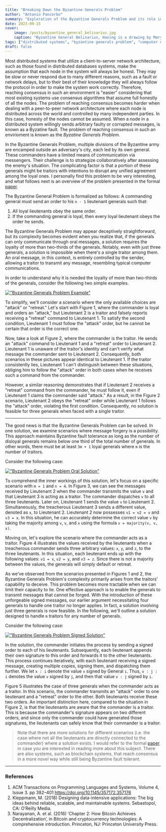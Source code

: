 ```yaml
---
title: "Breaking Down the Byzantine Generals Problem"
author: "Antonio Pancorbo"
summary: "Exploration of the Byzantine Generals Problem and its role in building reliable distributed systems"
date: 2023-09-15
cover:
    image: /posts/byzantine_general_belisarius.jpg
    caption: "Byzantine General Belisarius, Having is a drawing by Mary Evans Picture Library"
tags: ["distributed systems", "byzantine generals problem", "computer networks", "fault tolerance", "reliability"]
draft: false
---
```


Most distributed systems that utilize a client-to-server network architecture, such
as those found in distributed databases systems, make the assumption that each
node in the system will always be honest. They may be slow or never respond
due to many different reasons, such as a fault or network delays, but to their
best of their knowledge they will always follow the protocol in order to make
the system work correctly. Therefore, reaching consensus in such an environment
is "easier" considering that most existing systems use consensus algorithms
that assume full honestly of all the nodes. The problem of reaching consensus
becomes harder when dealing with a peer-to-peer network architecture where each node
is distributed across the world and controlled by many independent parties. In this case,
honesty of the nodes cannot be assumed. When a node in a distributed system willingly
sends arbitrary faulty or corrupted messages, is known as a Byzatine fault. The
problem of reaching consensus in such an envirioment is known as the 
*Byzatine Generals Problem*.

In the Byzantine Generals Problem, multiple divisions of the Byzantine army are
encamped outside an adversary's city, each led by its own general. These commanders
have a limited means of communication via messengers. Their challenge is to strategize
collaboratively after assessing the enemy's situation. The complicating factor is that
a portion of these generals might be traitors with intentions to disrupt any unified
agreement among the loyal ones. I personally find this problem to be very interesting,
and what follows next is an overview of the problem presented in the formal [paper](https://lamport.azurewebsites.net/pubs/byz.pdf).

The Byzantine General Problem is formalized as follows: A commanding general must
send an order to his `n - 1` lieutenant generals such that:
1. All loyal lieutenants obey the same order.
2. If the commanding general is loyal, then every loyal lieutenant obeys the
order he sends.

The Byzantine Generals Problem may appear deceptively straightforward, but its
complexity becomes evident when you realize that, if the generals can only communicate
through oral messages, a solution requires the loyalty of more than two-thirds of
the generals. Notably, even with just three generals, a solution is impossible
when there's a single traitor among them. An oral message, in this context, is
entirely controlled by the sender, allowing a traitor to transmit any message,
resembling typical computer communications.

In order to understand why it is needed the loyalty of more than two-thirds of
the generals, consider the following two simple examples.

[!["Byzantine Generals Problem Example"](/posts/byzantine_generals_problem.png#center)](https://www.tony.software/posts/byzantine_generals_problem.png)

To simplify, we'll consider a scenario where the only available choices are "attack"
or "retreat." Let's start with Figure 1, where the commander is loyal and orders
an "attack," but Lieutenant 2 is a traitor and falsely reports receiving a "retreat"
command to Lieutenant 1. To satisfy the second condition, Lieutenant 1 must follow
the "attack" order, but he cannot be certain that order is the correct one.

Now, take a look at Figure 2, where the commander is the traitor. He sends an "attack"
command to Lieutenant 1 and a "retreat" order to Lieutenant 2. Lieutenant 1 is
unaware of the traitor's identity and can't verify what message the commander sent
to Lieutenant 2. Consequently, both scenarios in these pictures appear identical to
Lieutenant 1. If the traitor consistently lies, Lieutenant 1 can't distinguish
between these situations, obliging him to follow the "attack" order in both cases
when he receives such a command from the commander.

However, a similar reasoning demonstrates that if Lieutenant 2 receives a "retreat"
command from the commander, he must follow it, even if Lieutenant 1 claims the
commander said "attack." As a result, in the Figure 2 scenario, Lieutenant 2 obeys
the "retreat" order while Lieutenant 1 follows the "attack" order, violating the
first condition. Consequently, no solution is feasible for three generals when
faced with a single traitor.

---

The good news is that the Byzantine Generals Problem can be solved. In one
solution, we examine scenarios where message forgery is a possibility. This
approach maintains Byzantine fault tolerance as long as the number of disloyal
generals remains below one third of the total number of generals. In other words,
there must be at least `3m + 1` loyal generals where `m` is the number of traitors.

Consider the following case:

[!["Byzantine Generals Problem Oral Solution"](/posts/byzantine_generals_problem_oral.png#center)](https://www.tony.software/posts/byzantine_generals_problem_oral.png)

To comprehend the inner workings of this solution, let's focus on a specific scenario
with `m = 1` and `n = 4`. In Figure 3, we can see the messages received by Lieutenant 2 when the
commander transmits the value `v` and that Lieutenant 3 is acting as a traitor.
The commander dispatches `v` to all three lieutenants. Later on, Lieutenant 1 sends
the value `v` to Lieutenant 2. Simultaneously, the treacherous Lieutenant 3 sends
a different value, denoted as `x`, to Lieutenant 2. Lieutenant 2 now possesses
`v1 = v2 = v` and `v3 = x`. In this situation, he can accurately determine the 
correct value `v` by taking the majority among `v`, `v`, and `x` using the formula
`v = majority(v, v, x)`.

Moving on, let's explore the scenario where the commander acts as a traitor. Figure 4
illustrates the values received by the lieutenants when a treacherous commander
sends three arbitrary values: `x`, `y`, and `z`, to the three lieutenants. In this
situation, each lieutenant ends up with the following values: `v1 = x`, `v2 = y`,
and `v3 = z`. Since there is not a majority between the values, the generals will
simply default or retreat.

As we've observed from the scenarios presented in Figures 1 and 2, the Byzantine
Generals Problem's complexity primarily arises from the traitors' capability to
deceive. This problem becomes more tractable when we can limit their capacity to
lie. One effective approach is to enable the generals to transmit messages that
cannot be forged. With the introduction of these unforgeable signed messages,
our earlier argument necessitating four generals to handle one traitor no longer
applies. In fact, a solution involving just three generals is now feasible.
In the following, we'll outline a solution designed to handle `m` traitors
for any number of generals.

Consider the following case:

[!["Byzantine Generals Problem Signed Solution"](/posts/byzantine_generals_problem_signed.png#center)](https://www.tony.software/posts/byzantine_generals_problem_signed.png)

In the solution, the commander initiates the process by sending a signed order
to each of his lieutenants. Subsequently, each lieutenant appends their own
signature to this order and forwards it to the other lieutenants. This process 
continues iteratively, with each lieutenant receiving a signed message, creating
multiple copies, signing them, and dispatching them further. We let `x : i` denote
the value `x` signed by General `i`. Thus, `v : j : i` denotes the value `v` signed
by `j`, and then that value `v : j` signed by `i`.

Figure 5 illustrates the case of three generals when the commander acts as a traitor.
In this scenario, the commander transmits an "attack" order to one lieutenant and a
"retreat" order to the other. Both lieutenants receive these two orders. An important
distinction here, compared to the situation in Figure 2, is that the lieutenants
are aware that the commander is a traitor. This is because the commander's signature
appears on two different orders, and since only the commander could have generated
those signatures, the lieutenants can safely know that their commander is a traitor.

> Note that there are more solutions for different scenarios (i.e. the case where not
> all the lieutenants are directly connected to the commander) where a solution exists.
> I would refer to the formal [paper](https://lamport.azurewebsites.net/pubs/byz.pdf)
> in case you are interested in reading more about this subject. There are also systems,
> such as blockchain systems, that reach consensus in a more *novel* way while still
> being Byzantine fault tolerant.

---

### References
1. ACM Transactions on Programming Languages and Systems, Volume 4, Issue 3.
pp 382–401 https://doi.org/10.1145/357172.357176
2. Kleppmann, M. (2018) Designing data-intensive applications: The big ideas behind
reliable, scalable, and maintainable systems. Sebastopol, CA: O’Reilly Media. 
3. Narayanan, A. et al. (2016) ‘Chapter 2: How Bitcoin Achieves Decentralization’,
in Bitcoin and cryptocurrency technologies: A comprehensive introduction.
Princeton, NJ: Princeton University Press. 
